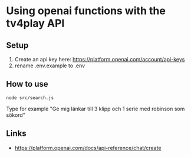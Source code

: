# Using openai functions with the tv4play API

## Setup
1. Create an api key here: https://platform.openai.com/account/api-keys
2. rename .env.example to .env

## How to use

`node src/search.js`

Type for example "Ge mig länkar till 3 klipp och 1 serie med robinson som sökord"

## Links
- https://platform.openai.com/docs/api-reference/chat/create